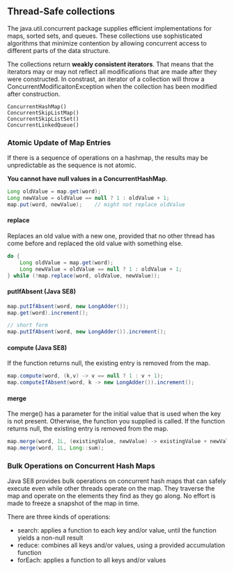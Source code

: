 ## Thread-Safe collections

The java.util.concurrent package supplies efficient implementations for maps, sorted sets, and queues. These collections use sophisticated algorithms that minimize contention by allowing concurrent access to different parts of the data structure.

The collections return **weakly consistent iterators**. That means that the iterators may or may not reflect all modifications that are made after they were constructed. In constrast, an iterator of a collection will throw a ConcurrentModificaitonException when the collection has been modified after construction.

```
ConcurrentHashMap()
ConcurrentSkipListMap()
ConcurrentSkipListSet()
ConcurrentLinkedQueue()
```

### Atomic Update of Map Entries

If there is a sequence of operations on a hashmap, the results may be unpredictable as the sequence is not atomic.

**You cannot have null values in a ConcurrentHashMap**.

```java
Long oldValue = map.get(word);
Long newValue = oldValue == null ? 1 : oldValue + 1;
map.put(word, newValue);    // might not replace oldValue
```

#### replace

Replaces an old value with a new one, provided that no other thread has come before and replaced the old value with something else.

```java
do {
    Long oldValue = map.get(word);
    Long newValue = oldValue == null ? 1 : oldValue + 1;
} while (!map.replace(word, oldValue, newValue));
```

#### putIfAbsent (Java SE8)

```java
map.putIfAbsent(word, new LongAdder());
map.get(word).increment();

// short form
map.putIfAbsent(word, new LongAdder()).increment();
```

#### compute (Java SE8)

If the function returns null, the existing entry is removed from the map.

```java
map.compute(word, (k,v) -> v == null ? 1 : v + 1);
map.computeIfAbsent(word, k -> new LongAdder()).increment();
```

#### merge

The merge() has a parameter for the initial value that is used when the key is not present. Otherwise, the function you supplied is called. If the function returns null, the existing entry is removed from the map.

```java
map.merge(word, 1L, (existingValue, newValue) -> existingValue + newValue);
map.merge(word, 1L, Long::sum);
```

### Bulk Operations on Concurrent Hash Maps

Java SE8 provides bulk operations on concurrent hash maps that can safely execute even while other threads operate on the map. They traverse the map and operate on the elements they find as they go along. No effort is made to freeze a snapshot of the map in time.

There are three kinds of operations:

- search: applies a function to each key and/or value, until the function yields a non-null result
- reduce: combines all keys and/or values, using a provided accumulation function
- forEach: applies a function to all keys and/or values
